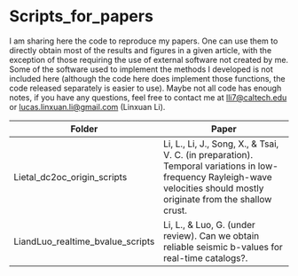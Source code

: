 # Scripts_for_papers
I am sharing here the code to reproduce my papers. One can use them to directly obtain most of the results and figures in a given article, with the exception of those requiring the use of external software not created by me. Some of the software used to implement the methods I developed is not included here (although the code here does implement those functions, the code released separately is easier to use). Maybe not all code has enough notes, if you have any questions, feel free to contact me at lli7@caltech.edu or lucas.linxuan.li@gmail.com (Linxuan Li).

Folder | Paper 
--- | ---  
Lietal_dc2oc_origin_scripts | Li, L., Li, J., Song, X., & Tsai, V. C. (in preparation). Temporal variations in low-frequency Rayleigh-wave velocities should mostly originate from the shallow crust.
LiandLuo_realtime_bvalue_scripts | Li, L., & Luo, G. (under review). Can we obtain reliable seismic b-values for real-time catalogs?.
